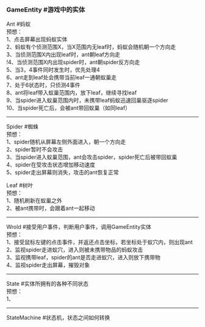 ### GameEntity #游戏中的实体

Ant #蚂蚁   
预想：   
1、点击屏幕出现蚂蚁实体   
2、蚂蚁有个侦测范围X，当X范围内无leaf时，蚂蚁会随机朝一个方向走   
3、当侦测范围X内出现leaf时，ant朝leaf方向走   
!4、当侦测范围X内出现spider时，ant朝spider反方向走   
5、当3，4事件同时发生时，优先处理4   
6、ant走到leaf处会携带当前leaf一通朝蚁巢走   
7、处于6状态时，只侦测4事件   
8、ant将leaf带入蚁巢范围内，放下leaf，继续寻找leaf   
9、当spider进入蚁巢范围内时，未携带leaf蚂蚁迅速回巢驱逐spider   
10、当spider死亡后，会被ant带回蚁巢（如同leaf） 

- - -

Spider #蜘蛛   
预想：   
1、spider随机从屏幕左侧外面进入，朝一个方向走   
2、spider暂时不会攻击   
3、当spider进入蚁巢范围，ant会攻击spider，spider死亡后被带回蚁巢   
4、spider在受攻击状态增加移动速度   
5、spider走出屏幕则消失，攻击的ant恢复正常

Leaf #树叶   
预想：   
1、随机刷新在蚁巢之外   
2、被ant携带时，会跟着ant一起移动

- - -

Wrold #接受用户事件，判断用户事件，调用GameEntity实体   
预想：   
1、接受鼠标左键的点击事件，并返还点击坐标，若坐标处于蚁穴内，则出现ant   
2、监视spider走进蚁穴，进入则被未携带物品的蚂蚁攻击   
3、监视携带leaf，spider的ant是否走进蚁穴，进入则放下携带物   
4、监视spider走出屏幕，摧毁对象

- - -

State #实体所拥有的各种不同状态   
预想：   
1、

- - -

StateMachine #状态机，状态之间如何转换 

